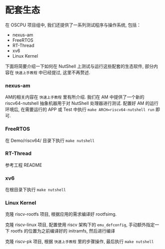 # 配套生态

在 OSCPU 项目组中, 我们还提供了一系列测试程序与操作系统, 包括：

* nexus-am
* FreeRTOS
* RT-Thread
* xv6
* Linux Kernel

下面将简要介绍一下如何在 NutShell 上测试与运行这些配套的生态软件, 部分内容在 `快速上手教程` 中已经提过, 这里不再赘述.

### nexus-am

AM的相关内容在 `快速上手教程` 里有所介绍. 我们在 AM 中提供了一个新的 riscv64-nutshell 抽象机器用于对 NutShell 处理器进行测试. 配置好 AM 的运行环境后, 在需要运行的 APP 或 Test 中执行 `make ARCH=riscv64-nutshell run` 即可.

### FreeRTOS

在 Demo/riscv64/ 目录下执行 `make nutshell`

### RT-Thread

参考工程 README

### xv6

在根目录下执行 `make nutshell`

### Linux Kernel

克隆 riscv-rootfs 项目, 根据应用的需求编译好 rootfsimg.

克隆 riscv-linux 项目, 配置使用 riscv 架构下的 `emu_defconfig`, 手动额外指定一下 rootfs 的位置为之前编译好的 initramfs, 然后进行编译

克隆 riscv-pk 项目, 根据 `快速上手教程` 里的步骤操作, 最后执行 `make nutshell`

